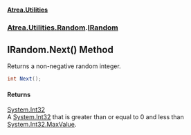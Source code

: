 #### [Atrea.Utilities](./index.md 'index')
### [Atrea.Utilities.Random](./Atrea-Utilities-Random.md 'Atrea.Utilities.Random').[IRandom](./Atrea-Utilities-Random-IRandom.md 'Atrea.Utilities.Random.IRandom')
## IRandom.Next() Method
Returns a non-negative random integer.  
```csharp
int Next();
```
#### Returns
[System.Int32](https://docs.microsoft.com/en-us/dotnet/api/System.Int32 'System.Int32')  
A [System.Int32](https://docs.microsoft.com/en-us/dotnet/api/System.Int32 'System.Int32') that is greater than or equal to 0 and less than [System.Int32.MaxValue](https://docs.microsoft.com/en-us/dotnet/api/System.Int32.MaxValue 'System.Int32.MaxValue').  
